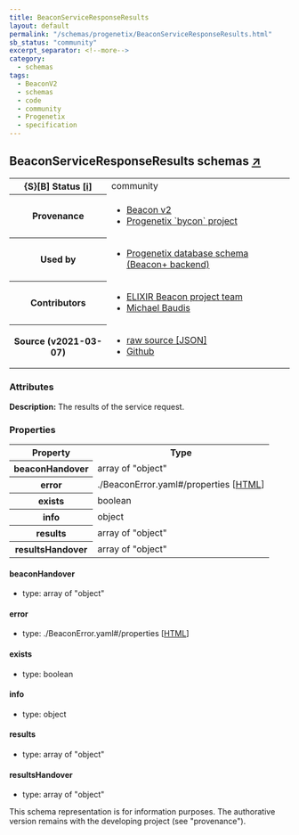 ```yaml
---
title: BeaconServiceResponseResults
layout: default
permalink: "/schemas/progenetix/BeaconServiceResponseResults.html"
sb_status: "community"
excerpt_separator: <!--more-->
category:
  - schemas
tags:
  - BeaconV2
  - schemas
  - code
  - community
  - Progenetix
  - specification
---
```


<div id="schema-header-title">
  <h2>BeaconServiceResponseResults <span id="schema-header-title-project">schemas <a href="https://github.com/progenetix/schemas" target="_BLANK">&nearr;</a></span> </h2>
</div>

<table id="schema-header-table">
  <tr>
    <th>{S}[B] Status <a href="https://schemablocks.org/about/sb-status-levels.html">[i]</a></th>
    <td><div id="schema-header-status">community</div></td>
  </tr>

  <tr>
    <th>Provenance</th>
    <td>
      <ul>
<li><a href="https://github.com/ga4gh-beacon/specification-v2">Beacon v2</a></li>
<li><a href="https://github.com/progenetix/bycon/">Progenetix `bycon` project</a></li>
      </ul>
    </td>
  </tr>
  <tr>
    <th>Used by</th>
    <td>
      <ul>
<li><a href="https://github.com/progenetix/schemas/">Progenetix database schema (Beacon+ backend)</a></li>
      </ul>
    </td>
  </tr>

<!--more-->

  <tr>
    <th>Contributors</th>
    <td>
      <ul>
<li><a href="https://beacon-project.io/categories/people.html">ELIXIR Beacon project team</a></li>
<li><a href="https://orcid.org/0000-0002-9903-4248">Michael Baudis</a></li>
      </ul>
    </td>
  </tr>
  <tr>
    <th>Source (v2021-03-07)</th>
    <td>
      <ul>
        <li><a href="current/BeaconServiceResponseResults.json" target="_BLANK">raw source [JSON]</a></li>
        <li><a href="https://github.com/progenetix/schemas/blob/master/schemas/BeaconServiceResponseResults.yaml" target="_BLANK">Github</a></li>
      </ul>
    </td>
  </tr>
</table>

<div id="schema-attributes-title">
  <h3>Attributes</h3>
</div>

  
__Description:__ The results of the service request.

### Properties

<table id="schema-properties-table">
  <tr>
    <th>Property</th>
    <th>Type</th>
  </tr>
  <tr>
    <th>beaconHandover</th>
    <td>array of "object"</td>
  </tr>
  <tr>
    <th>error</th>
    <td>./BeaconError.yaml#/properties [<a href="./BeaconError.html">HTML</a>]</td>
  </tr>
  <tr>
    <th>exists</th>
    <td>boolean</td>
  </tr>
  <tr>
    <th>info</th>
    <td>object</td>
  </tr>
  <tr>
    <th>results</th>
    <td>array of "object"</td>
  </tr>
  <tr>
    <th>resultsHandover</th>
    <td>array of "object"</td>
  </tr>

</table>


#### beaconHandover

* type: array of "object"




#### error

* type: ./BeaconError.yaml#/properties [<a href="./BeaconError.html">HTML</a>]




#### exists

* type: boolean




#### info

* type: object




#### results

* type: array of "object"




#### resultsHandover

* type: array of "object"



<div id="schema-footer">
This schema representation is for information purposes. The authorative 
version remains with the developing project (see "provenance").
</div>


